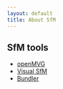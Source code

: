 ```yaml
---
layout: default
title: About SfM
---
```


## SfM tools
- [openMVG](https://github.com/openMVG)
- [Visual SfM](http://ccwu.me/vsfm/)
- [Bundler](http://www.cs.cornell.edu/~snavely/bundler/bundler-v0.3-manual.html)
